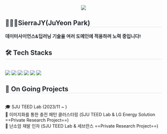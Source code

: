 <div align="center">
    <img src="https://capsule-render.vercel.app/api?type=waving&color=gradient&height=180&text=SierraJY's%20Projects&animation=&fontColor=ffffff&fontSize=60" />
</div>
<div style="text-align: left;"> 
    <h2 style="border-bottom: 1px solid #d8dee4; color: #282d33;">🙋🏻‍♂️SierraJY(JuYeon Park)</h2>  
    <div style="font-weight: 700; font-size: 15px; text-align: left; color: #282d33;"> 
        데이터사이언스&딥러닝 기술을 여러 도메인에 적용하려 노력 중입니다! 
    </div> 
</div>
<div style="text-align: left;">
    <h2 style="border-bottom: 1px solid #d8dee4; color: #282d33;"> 🛠️ Tech Stacks </h2> <br> 
    <div style="margin: ; text-align: left;">
        <img src="https://img.shields.io/badge/PyTorch-EE4C2C?style=flat&logo=PyTorch&logoColor=white">
        <img src="https://img.shields.io/badge/Python-3776AB?style=flat&logo=Python&logoColor=white">
        <img src="https://img.shields.io/badge/C-A8B9CC?style=flat&logo=C&logoColor=white">
        <img src="https://img.shields.io/badge/Git-F05032?style=flat&logo=Git&logoColor=white">
        <img src="https://img.shields.io/badge/Github-181717?style=flat&logo=Github&logoColor=white">
        <img src="https://img.shields.io/badge/Notion-000000?style=flat&logo=Notion&logoColor=white">
    </div>
</div>
<h2 style="border-bottom: 1px solid #d8dee4; color: #282d33;"> 📌 On Going Projects </h2> <br> 
<div style="margin: ; text-align: left;">
    🎓 SJU TEED Lab (2023/11 ~ ) <br>
    🔋 이미지화를 통한 충전 패턴 클러스터링 (SJU TEED Lab & LG Energy Solution ==Private Research Project==)<br> 
    🏥 난소암 재발 인자 (SJU TEED Lab & 세브란스 ==Private Research Project==)<br>
</div>
